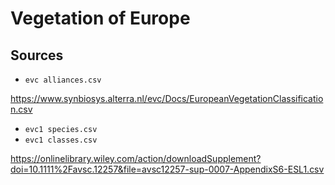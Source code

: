 Vegetation of Europe
====================

Sources
-------

+ `evc alliances.csv`

https://www.synbiosys.alterra.nl/evc/Docs/EuropeanVegetationClassification.csv

+ `evc1 species.csv`
+ `evc1 classes.csv`

https://onlinelibrary.wiley.com/action/downloadSupplement?doi=10.1111%2Favsc.12257&file=avsc12257-sup-0007-AppendixS6-ESL1.csv